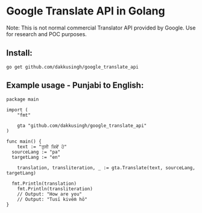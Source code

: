 # Google Translate API in Golang
Note: This is not normal commercial Translator API provided by Google.
Use for research and POC purposes.

## Install:
```
go get github.com/dakkusingh/google_translate_api
```

## Example usage - Punjabi to English:
```
package main

import (
	"fmt"

	gta "github.com/dakkusingh/google_translate_api"
)

func main() {
	text := "ਤੁਸੀ ਕਿਵੇਂ ਹੋ"
  sourceLang := "pa"
  targetLang := "en"

	translation, transliteration, _ := gta.Translate(text, sourceLang, targetLang)
	
  fmt.Println(translation)
	fmt.Println(transliteration)
	// Output: "How are you"
	// Output: "Tusī kivēṁ hō"
}
```
